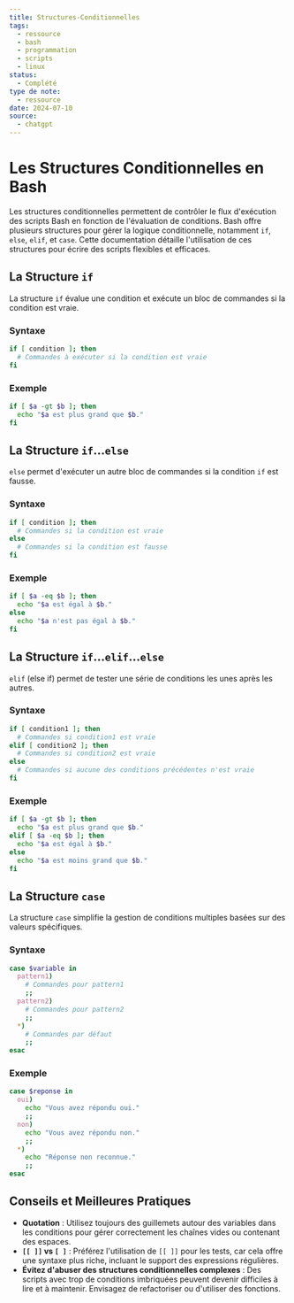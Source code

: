 ```yaml
---
title: Structures-Conditionnelles
tags:
  - ressource
  - bash
  - programmation
  - scripts
  - linux
status:
  - Complété
type de note:
  - ressource
date: 2024-07-10
source:
  - chatgpt
---
```


# Les Structures Conditionnelles en Bash

Les structures conditionnelles permettent de contrôler le flux d'exécution des scripts Bash en fonction de l'évaluation de conditions. Bash offre plusieurs structures pour gérer la logique conditionnelle, notamment `if`, `else`, `elif`, et `case`. Cette documentation détaille l'utilisation de ces structures pour écrire des scripts flexibles et efficaces.

## La Structure `if`

La structure `if` évalue une condition et exécute un bloc de commandes si la condition est vraie.

### Syntaxe

```bash
if [ condition ]; then
  # Commandes à exécuter si la condition est vraie
fi
```

### Exemple

```bash
if [ $a -gt $b ]; then
  echo "$a est plus grand que $b."
fi
```

## La Structure `if`...`else`

`else` permet d'exécuter un autre bloc de commandes si la condition `if` est fausse.

### Syntaxe

```bash
if [ condition ]; then
  # Commandes si la condition est vraie
else
  # Commandes si la condition est fausse
fi
```

### Exemple

```bash
if [ $a -eq $b ]; then
  echo "$a est égal à $b."
else
  echo "$a n'est pas égal à $b."
fi
```

## La Structure `if`...`elif`...`else`

`elif` (else if) permet de tester une série de conditions les unes après les autres.

### Syntaxe

```bash
if [ condition1 ]; then
  # Commandes si condition1 est vraie
elif [ condition2 ]; then
  # Commandes si condition2 est vraie
else
  # Commandes si aucune des conditions précédentes n'est vraie
fi
```

### Exemple

```bash
if [ $a -gt $b ]; then
  echo "$a est plus grand que $b."
elif [ $a -eq $b ]; then
  echo "$a est égal à $b."
else
  echo "$a est moins grand que $b."
fi
```

## La Structure `case`

La structure `case` simplifie la gestion de conditions multiples basées sur des valeurs spécifiques.

### Syntaxe

```bash
case $variable in
  pattern1)
    # Commandes pour pattern1
    ;;
  pattern2)
    # Commandes pour pattern2
    ;;
  *)
    # Commandes par défaut
    ;;
esac
```

### Exemple

```bash
case $reponse in
  oui)
    echo "Vous avez répondu oui."
    ;;
  non)
    echo "Vous avez répondu non."
    ;;
  *)
    echo "Réponse non reconnue."
    ;;
esac
```

## Conseils et Meilleures Pratiques

- **Quotation** : Utilisez toujours des guillemets autour des variables dans les conditions pour gérer correctement les chaînes vides ou contenant des espaces.
- **`[[ ]]` vs `[ ]`** : Préférez l'utilisation de `[[ ]]` pour les tests, car cela offre une syntaxe plus riche, incluant le support des expressions régulières.
- **Évitez d'abuser des structures conditionnelles complexes** : Des scripts avec trop de conditions imbriquées peuvent devenir difficiles à lire et à maintenir. Envisagez de refactoriser ou d'utiliser des fonctions.
